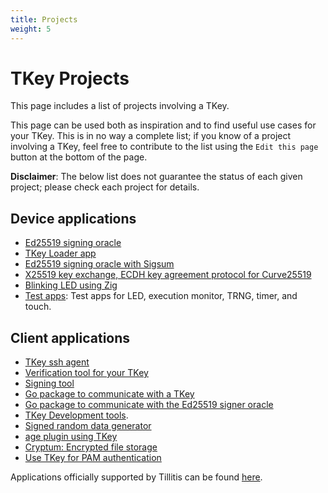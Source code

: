 ```yaml
---
title: Projects
weight: 5
---
```


# TKey Projects

This page includes a list of projects involving a TKey.

This page can be used both as inspiration and to find useful use cases for your TKey. This is in no way a complete list; if you know of a project involving a TKey, feel free to contribute to the list using the `Edit this page` button at the bottom of the page.

**Disclaimer**: The below list does not guarantee the status of each given project; please check each project for details.

## Device applications
- [Ed25519 signing oracle](https://github.com/tillitis/tkey-device-signer)
- [TKey Loader app](https://github.com/tillitis/tkey-device-loader)
- [Ed25519 signing oracle with Sigsum](https://git.glasklar.is/nisse/tkey-sign-if-logged)
- [X25519 key exchange, ECDH key agreement protocol for Curve25519](https://github.com/quite/tkey-device-x25519)
- [Blinking LED using Zig](https://github.com/Foxboron/tillitis-blink-zig)
- [Test apps](https://github.com/tillitis/tkey-testapps): Test apps
  for LED, execution monitor, TRNG, timer, and touch.

## Client applications
- [TKey ssh agent](https://tillitis.se/app/tkey-ssh-agent/)
- [Verification tool for your TKey](https://tillitis.se/app/tkey-device-verification/)
- [Signing tool](https://github.com/tillitis/tkey-sign-cli)
- [Go package to communicate with a TKey](https://github.com/tillitis/tkeyclient)
- [Go package to communicate with the Ed25519 signer oracle](https://github.com/tillitis/tkey-verification)
- [TKey Development tools](https://github.com/tillitis/tkey-devtools).
- [Signed random data generator](https://github.com/tillitis/tkey-random-generator)
- [age plugin using TKey](https://github.com/quite/age-plugin-tkey)
- [Cryptum: Encrypted file storage](https://github.com/0xMihir/Cryptum)
- [Use TKey for PAM authentication](https://github.com/Eliot-Roxbergh/tillitis_hello/blob/main/tkey_authentication.md)



Applications officially supported by Tillitis can be found [here](https://tillitis.se/getstarted/#supported-applications-table).
